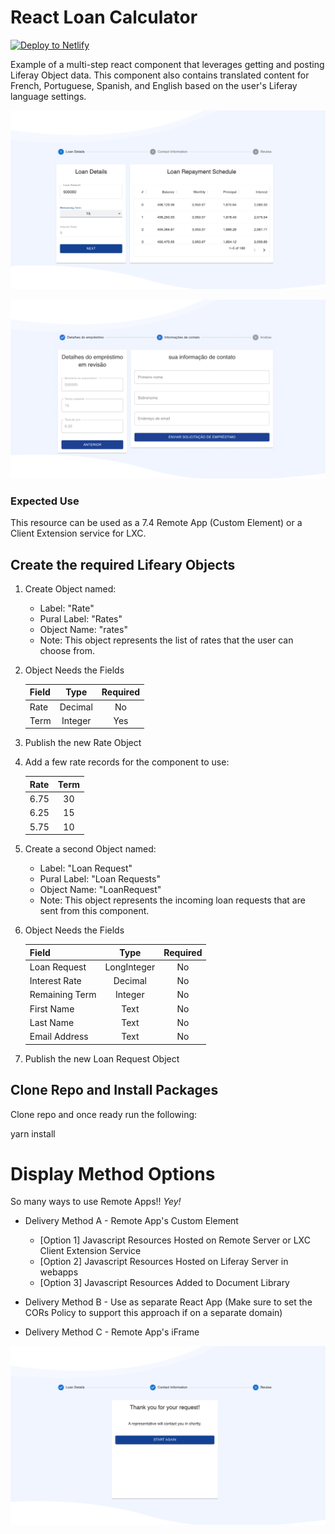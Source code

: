 # React Loan Calculator

[![Deploy to
Netlify](https://www.netlify.com/img/deploy/button.svg)](https://app.netlify.com/start/deploy?repository=https://github.com/weskempa-liferay/react-loan-calculator)

Example of a multi-step react component that leverages getting and posting Liferay Object data. This component also contains translated content for French, Portuguese, Spanish, and English based on the user's Liferay language settings.

![Component Outcomes 1](./screenshots/img-1.png)

![Component Outcomes 2](./screenshots/img-2.png)

### Expected Use
This resource can be used as a 7.4 Remote App (Custom Element) or a Client Extension service for LXC.

## Create the required Lifeary Objects

1. Create Object named:

    * Label: "Rate"
    * Pural Label: "Rates"
    * Object Name: "rates"
    * Note: This object represents the list of rates that the user can choose from.

2. Object Needs the Fields

    | Field  |  Type     | Required  |
    | :---   |   :----:  |  :----:   |
    | Rate   | Decimal   | No        |
    | Term   | Integer   | Yes       |

3. Publish the new Rate Object

4. Add a few rate records for the component to use:

    | Rate   | Term      |
    | :---   |   :----:  |
    | 6.75   | 30        |
    | 6.25   | 15        |
    | 5.75   | 10        |

5. Create a second Object named:

    * Label: "Loan Request"
    * Pural Label: "Loan Requests"
    * Object Name: "LoanRequest"
    * Note: This object represents the incoming loan requests that are sent from this component.

6. Object Needs the Fields

    | Field          |  Type       | Required  |
    | :---           |   :----:    |  :----:   |
    | Loan Request   | LongInteger | No        |
    | Interest Rate  | Decimal     | No        |
    | Remaining Term | Integer     | No        |
    | First Name     | Text        | No        |
    | Last Name      | Text        | No        |
    | Email Address  | Text        | No        |

6. Publish the new Loan Request Object


## Clone Repo and Install Packages
Clone repo and once ready run the following:

yarn install

# Display Method Options

So many ways to use Remote Apps!! *Yey!*

  * Delivery Method A - Remote App's Custom Element
  
     * [Option 1] Javascript Resources Hosted on Remote Server or LXC Client Extension Service
     * [Option 2] Javascript Resources Hosted on Liferay Server in webapps
     * [Option 3] Javascript Resources Added to Document Library
     
  * Delivery Method B - Use as separate React App (Make sure to set the CORs Policy to support this approach if on a separate domain) 
  * Delivery Method C - Remote App's iFrame 

![Component Outcomes 3](./screenshots/img-3.png)
